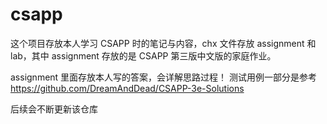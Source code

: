 # csapp

这个项目存放本人学习 CSAPP 时的笔记与内容，chx 文件存放 assignment 和 lab，其中 assignment 存放的是 CSAPP 第三版中文版的家庭作业。

assignment 里面存放本人写的答案，会详解思路过程！
测试用例一部分是参考 https://github.com/DreamAndDead/CSAPP-3e-Solutions

后续会不断更新该仓库